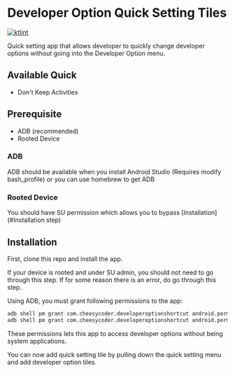 # Developer Option Quick Setting Tiles
[![ktlint](https://img.shields.io/badge/code%20style-%E2%9D%A4-FF4081.svg)](https://ktlint.github.io/)

Quick setting app that allows developer to quickly change developer options without going into the Developer Option menu.

## Available Quick
* Don't Keep Activities

## Prerequisite
* ADB (recommended)
* Rooted Device

### ADB
ADB should be available when you install Android Studio (Requires modify bash_profile) or you can use homebrew to get ADB

### Rooted Device
You should have SU permission which allows you to bypass [Installation](#Installation step)

## Installation
First, clone this repo and install the app.

If your device is rooted and under SU admin, you should not need to go through this step. If for
some reason there is an error, do go through this step. 

Using ADB, you must grant following permissions to the app:

```bash
adb shell pm grant com.cheesycoder.developeroptionshortcut android.permission.WRITE_SECURE_SETTINGS
adb shell pm grant com.cheesycoder.developeroptionshortcut android.permission.SET_ALWAYS_FINISH
```

These permissions lets this app to access developer options without being system applications.

You can now add quick setting tile by pulling down the quick setting menu and add developer option tiles.
